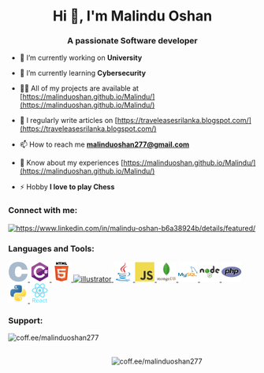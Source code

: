 <h1 align="center">Hi 👋, I'm Malindu Oshan</h1>
<h3 align="center">A passionate Software developer</h3>

- 🔭 I’m currently working on **University**

- 🌱 I’m currently learning **Cybersecurity**

- 👨‍💻 All of my projects are available at [https://malinduoshan.github.io/Malindu/](https://malinduoshan.github.io/Malindu/)

- 📝 I regularly write articles on [https://traveleasesrilanka.blogspot.com/](https://traveleasesrilanka.blogspot.com/)

- 📫 How to reach me **malinduoshan277@gmail.com**

- 📄 Know about my experiences [https://malinduoshan.github.io/Malindu/](https://malinduoshan.github.io/Malindu/)

- ⚡ Hobby **I love to play Chess**

<h3 align="left">Connect with me:</h3>
<p align="left">
<a href="https://linkedin.com/in/https://www.linkedin.com/in/malindu-oshan-b6a38924b/details/featured/" target="blank"><img align="center" src="https://raw.githubusercontent.com/rahuldkjain/github-profile-readme-generator/master/src/images/icons/Social/linked-in-alt.svg" alt="https://www.linkedin.com/in/malindu-oshan-b6a38924b/details/featured/" height="30" width="40" /></a>
</p>

<h3 align="left">Languages and Tools:</h3>
<p align="left"> <a href="https://www.cprogramming.com/" target="_blank" rel="noreferrer"> <img src="https://raw.githubusercontent.com/devicons/devicon/master/icons/c/c-original.svg" alt="c" width="40" height="40"/> </a> <a href="https://www.w3schools.com/cs/" target="_blank" rel="noreferrer"> <img src="https://raw.githubusercontent.com/devicons/devicon/master/icons/csharp/csharp-original.svg" alt="csharp" width="40" height="40"/> </a> <a href="https://www.w3.org/html/" target="_blank" rel="noreferrer"> <img src="https://raw.githubusercontent.com/devicons/devicon/master/icons/html5/html5-original-wordmark.svg" alt="html5" width="40" height="40"/> </a> <a href="https://www.adobe.com/in/products/illustrator.html" target="_blank" rel="noreferrer"> <img src="https://www.vectorlogo.zone/logos/adobe_illustrator/adobe_illustrator-icon.svg" alt="illustrator" width="40" height="40"/> </a> <a href="https://www.java.com" target="_blank" rel="noreferrer"> <img src="https://raw.githubusercontent.com/devicons/devicon/master/icons/java/java-original.svg" alt="java" width="40" height="40"/> </a> <a href="https://developer.mozilla.org/en-US/docs/Web/JavaScript" target="_blank" rel="noreferrer"> <img src="https://raw.githubusercontent.com/devicons/devicon/master/icons/javascript/javascript-original.svg" alt="javascript" width="40" height="40"/> </a> <a href="https://www.mongodb.com/" target="_blank" rel="noreferrer"> <img src="https://raw.githubusercontent.com/devicons/devicon/master/icons/mongodb/mongodb-original-wordmark.svg" alt="mongodb" width="40" height="40"/> </a> <a href="https://www.mysql.com/" target="_blank" rel="noreferrer"> <img src="https://raw.githubusercontent.com/devicons/devicon/master/icons/mysql/mysql-original-wordmark.svg" alt="mysql" width="40" height="40"/> </a> <a href="https://nodejs.org" target="_blank" rel="noreferrer"> <img src="https://raw.githubusercontent.com/devicons/devicon/master/icons/nodejs/nodejs-original-wordmark.svg" alt="nodejs" width="40" height="40"/> </a> <a href="https://www.php.net" target="_blank" rel="noreferrer"> <img src="https://raw.githubusercontent.com/devicons/devicon/master/icons/php/php-original.svg" alt="php" width="40" height="40"/> </a> <a href="https://www.python.org" target="_blank" rel="noreferrer"> <img src="https://raw.githubusercontent.com/devicons/devicon/master/icons/python/python-original.svg" alt="python" width="40" height="40"/> </a> <a href="https://reactjs.org/" target="_blank" rel="noreferrer"> <img src="https://raw.githubusercontent.com/devicons/devicon/master/icons/react/react-original-wordmark.svg" alt="react" width="40" height="40"/> </a> </p>

<h3 align="left">Support:</h3>
<p><a href="[[https://www.buymeacoffee.com/coff.ee/malinduoshan277](https://buymeacoffee.com/malinduoshan277)](https://coff.ee/malinduoshan277)"> <img align="left" src="https://cdn.buymeacoffee.com/buttons/v2/default-yellow.png" height="50" width="210" alt="coff.ee/malinduoshan277" /></a></p><br><br>
<p><a href=""> <img align="left" src="https://cdn.buymeacoffee.com/buttons/v2/default-yellow.png" height="50" width="210" alt="coff.ee/malinduoshan277" /></a></p><br><br>
